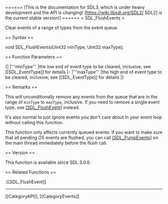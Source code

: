 ====== (This is the documentation for SDL3, which is under heavy development and the API is changing! [https://wiki.libsdl.org/SDL2/ SDL2] is the current stable version!) ======
= SDL_FlushEvents =

Clear events of a range of types from the event queue.

== Syntax ==

<syntaxhighlight lang='c'>
void SDL_FlushEvents(Uint32 minType, Uint32 maxType);
</syntaxhighlight>

== Function Parameters ==

{|
|'''minType'''
|the low end of event type to be cleared, inclusive; see [[SDL_EventType]] for details
|-
|'''maxType'''
|the high end of event type to be cleared, inclusive; see [[SDL_EventType]] for details
|}

== Remarks ==

This will unconditionally remove any events from the queue that are in the
range of <code>minType</code> to <code>maxType</code>, inclusive. If you
need to remove a single event type, use [[SDL_FlushEvent]]() instead.

It's also normal to just ignore events you don't care about in your event
loop without calling this function.

This function only affects currently queued events. If you want to make
sure that all pending OS events are flushed, you can call
[[SDL_PumpEvents]]() on the main thread immediately before the flush call.

== Version ==

This function is available since SDL 3.0.0.

== Related Functions ==

:[[SDL_FlushEvent]]

----
[[CategoryAPI]], [[CategoryEvents]]


